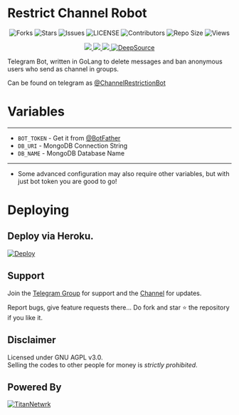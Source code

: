 # Restrict Channel Robot

<p align='center'>
  <img src="https://img.shields.io/github/forks/DivideProjects/restrictchannelrobot?style=flat-square" alt="Forks">
  <img src="https://img.shields.io/github/stars/DivideProjects/restrictchannelrobot?style=flat-square" alt="Stars">
  <img src="https://img.shields.io/github/issues/DivideProjects/restrictchannelrobot?style=flat-square" alt="Issues">
  <img src="https://img.shields.io/github/license/DivideProjects/restrictchannelrobot?style=flat-square" alt="LICENSE">
  <img src="https://img.shields.io/github/contributors/DivideProjects/restrictchannelrobot?style=flat-square" alt="Contributors">
  <img src="https://img.shields.io/github/repo-size/DivideProjects/restrictchannelrobot?style=flat-square" alt="Repo Size">
  <img src="https://hits.seeyoufarm.com/api/count/incr/badge.svg?url=https://github.com/Mrperfectxd/ChannelRestrictionRobot&amp;title=Profile%20Views" alt="Views">
</p>

<p align='center'>
  <a href="https://go.dev/" alt="made-with-go"> <img src="https://img.shields.io/badge/Made%20with-Go-1f425f.svg?style=flat-square&logo=go&color=blue" /> </a>
  <a href="https://github.com/Mrperfectxd/ChannelRestrictionRobot" alt="Docker!"> <img src="https://img.shields.io/docker/pulls/divideprojects/restrictchannelrobot" /> </a>
  <a href="https://hub.docker.com/r/divideprojects/restrictchannelrobot" alt="Docker Image Version"> <img src="https://img.shields.io/docker/v/divideprojects/restrictchannelrobot/latest" /> </a>
  <a href="https://deepsource.io/gh/DivideProjects/restrictchannelrobot/?ref=repository-badge"><img src="https://static.deepsource.io/deepsource-badge-light-mini.svg" alt="DeepSource"></a>
</p>


Telegram Bot, written in GoLang to delete messages and ban anonymous users who send as channel in groups.

Can be found on telegram as [@ChannelRestrictionBot](https://telegram.dog/ChannelRestrictionBot)

# Variables
 ---------------
 - `BOT_TOKEN` - Get it from [@BotFather](https://t.me/BotFather)
 - `DB_URI` - MongoDB Connection String
 - `DB_NAME` - MongoDB Database Name
-----------------

* Some advanced configuration may also require other variables, but with just bot token you are good to go!

# Deploying

## Deploy via Heroku.
<p>
  <a href="https://heroku.com/deploy?template=https://github.com/Mrperfectxd/ChannelRestrictionRobot"><img src="https://www.herokucdn.com/deploy/button.svg" alt="Deploy"></a>
</p>

## Support   
Join the [Telegram Group](https://t.me/Telugu_Grpz) for support and the [Channel](https://t.me/TitanNetwrk) for updates.

Report bugs, give feature requests there...
Do fork and star :star: the repository if you like it.

## Disclaimer
Licensed under GNU AGPL v3.0.   
Selling the codes to other people for money is *strictly prohibited*.

## Powered By

[![TitanNetwrk](https://img.shields.io/badge/Divide-Projects-green?style=for-the-badge&logo=appveyor)](https://t.me/TitanXSupport)
